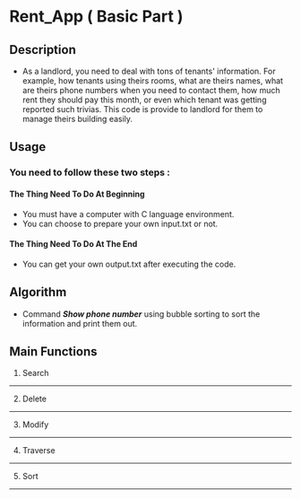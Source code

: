 # Rent_App ( Basic Part )

## Description
- As a landlord, you need to deal with tons of tenants' information. For example, how tenants using theirs rooms, what are theirs names, what are theirs phone numbers when you need to contact them, how much rent they should pay this month, or even which tenant was getting reported such trivias. This code is provide to landlord for them to manage theirs building easily.
## Usage
### You need to follow these two steps : 
#### The Thing Need To Do At Beginning
- You must have a computer with C language environment.
- You can choose to prepare your own input.txt or not.
#### The Thing Need To Do At The End
- You can get your own output.txt after executing the code.
## Algorithm
- Command ***Show phone number*** using bubble sorting to sort the information and print them out.
## Main Functions
1. Search
---
2. Delete
---
3. Modify
---
4. Traverse
---
5. Sort
---
